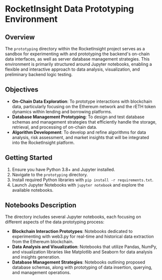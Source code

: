 # RocketInsight Data Prototyping Environment

## Overview

The `prototyping` directory within the RocketInsight project serves as a sandbox for experimenting with and prototyping the backend's on-chain data interfaces, as well as server database management strategies. This environment is primarily structured around Jupyter notebooks, enabling a flexible and interactive approach to data analysis, visualization, and preliminary backend logic testing.

## Objectives

- **On-Chain Data Exploration**: To prototype interactions with blockchain data, particularly focusing on the Ethereum network and the rETH token dynamics within lending and borrowing platforms.
- **Database Management Prototyping**: To design and test database schemas and management strategies that efficiently handle the storage, retrieval, and processing of on-chain data.
- **Algorithm Development**: To develop and refine algorithms for data analysis, risk assessment, and market insights that will be integrated into the RocketInsight platform.

## Getting Started

1. Ensure you have Python 3.8+ and Jupyter installed.
2. Navigate to the `prototyping` directory.
3. Install required Python libraries with `pip install -r requirements.txt`.
4. Launch Jupyter Notebooks with `jupyter notebook` and explore the available notebooks.

## Notebooks Description

The directory includes several Jupyter notebooks, each focusing on different aspects of the data prototyping process:

- **Blockchain Interaction Prototypes**: Notebooks dedicated to experimenting with web3.py for real-time and historical data extraction from the Ethereum blockchain.
- **Data Analysis and Visualization**: Notebooks that utilize Pandas, NumPy, and visualization libraries like Matplotlib and Seaborn for data analysis and insights generation.
- **Database Management Strategies**: Notebooks outlining proposed database schemas, along with prototyping of data insertion, querying, and management operations.
